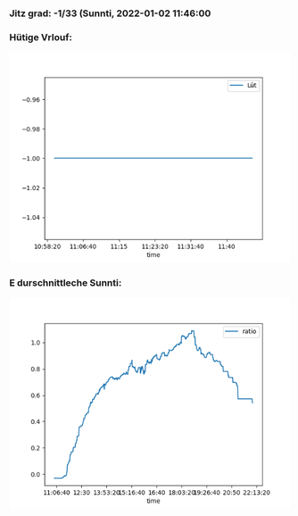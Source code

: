 ### Jitz grad: -1/33 (Sunnti, 2022-01-02 11:46:00

### Hütige Vrlouf:
![Graph](Today.png)

### E durschnittleche Sunnti:
![Graph](Sunnti.png)